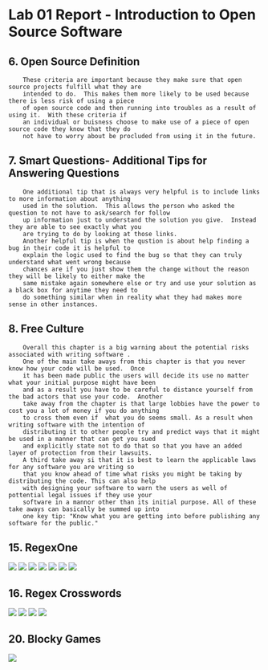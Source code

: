 # Lab 01 Report - Introduction to Open Source Software

## 6. Open Source Definition
        These criteria are important because they make sure that open source projects fulfill what they are 
        intended to do.  This makes them more likely to be used because there is less risk of using a piece 
        of open source code and then running into troubles as a result of using it.  With these criteria if 
        an individual or buisness choose to make use of a piece of open source code they know that they do
        not have to worry about be procluded from using it in the future.
## 7. Smart Questions- Additional Tips for Answering Questions
        One additional tip that is always very helpful is to include links to more information about anything
        used in the solution.  This allows the person who asked the question to not have to ask/search for follow
        up information just to understand the solution you give.  Instead they are able to see exactly what you
        are trying to do by looking at those links.
        Another helpful tip is when the qustion is about help finding a bug in their code it is helpful to
        explain the logic used to find the bug so that they can truly understand what went wrong because
        chances are if you just show them the change without the reason they will be likely to either make the
        same mistake again somewhere else or try and use your solution as a black box for anytime they need to
        do something similar when in reality what they had makes more sense in other instances.
## 8. Free Culture
        Overall this chapter is a big warning about the potential risks associated with writing software .
        One of the main take aways from this chapter is that you never know how your code will be used.  Once
        it has been made public the users will decide its use no matter what your initial purpose might have been
        and as a result you have to be careful to distance yourself from the bad actors that use your code.  Another
        take away from the chapter is that large lobbies have the power to cost you a lot of money if you do anything
        to cross them even if  what you do seems small. As a result when writing software with the intention of 
        distributing it to other people try and predict ways that it might be used in a manner that can get you sued
        and explicitly state not to do that so that you have an added layer of protection from their lawsuits. 
        A third take away si that it is best to learn the applicable laws for any software you are writing so
        that you know ahead of time what risks you might be taking by distributing the code. This can also help
        with designing your software to warn the users as well of pottential legal issues if they use your
        software in a mannor other than its initial purpose. All of these take aways can basically be summed up into
        one key tip: "Know what you are getting into before publishing any software for the public."
## 15. RegexOne
<img src="15_1.PNG" >
<img src="15_2.PNG" >
<img src="15_3.PNG" >
<img src="15_4.PNG" >
<img src="15_5.PNG" >
<img src="15_6.PNG" >
<img src="15_7.PNG" >

## 16. Regex Crosswords

<img src="16_1.PNG" >
<img src="16_2.PNG" >
<img src="16_3.PNG" >
<img src="16_4.PNG" >

## 20. Blocky Games

<img src="20_1.PNG" >
